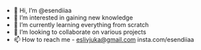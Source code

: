 - 👋 Hi, I’m @esendiiaa
- 👀 I’m interested in gaining new knowledge
- 🌱 I’m currently learning everything from scratch
- 💞️ I’m looking to collaborate on various projects
- 📫 How to reach me - eslivjuka@gmail.com insta.com/esendiiaa

<!---
esendiiaa/esendiiaa is a ✨ special ✨ repository because its `README.md` (this file) appears on your GitHub profile.
You can click the Preview link to take a look at your changes.
--->
